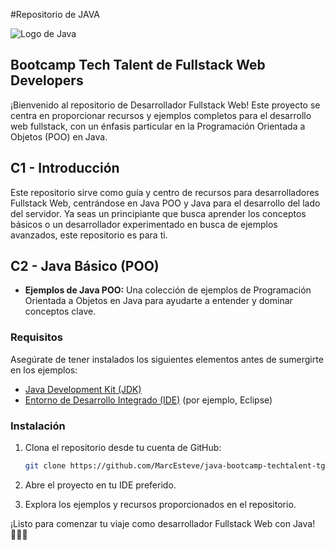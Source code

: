 #Repositorio de JAVA

![Logo de Java](https://cdn.iconscout.com/icon/free/png-256/free-java-60-1174953.png?f=webp)

## Bootcamp Tech Talent de Fullstack Web Developers

¡Bienvenido al repositorio de Desarrollador Fullstack Web! Este proyecto se centra en proporcionar recursos y ejemplos completos para el desarrollo web fullstack, con un énfasis particular en la Programación Orientada a Objetos (POO) en Java.

## C1 - Introducción

Este repositorio sirve como guía y centro de recursos para desarrolladores Fullstack Web, centrándose en Java POO y Java para el desarrollo del lado del servidor. Ya seas un principiante que busca aprender los conceptos básicos o un desarrollador experimentado en busca de ejemplos avanzados, este repositorio es para ti.

## C2 - Java Básico (POO)

- **Ejemplos de Java POO:** Una colección de ejemplos de Programación Orientada a Objetos en Java para ayudarte a entender y dominar conceptos clave.

### Requisitos

Asegúrate de tener instalados los siguientes elementos antes de sumergirte en los ejemplos:

- [Java Development Kit (JDK)](https://www.oracle.com/java/technologies/javase-downloads.html)
- [Entorno de Desarrollo Integrado (IDE)](https://www.eclipse.org/downloads/) (por ejemplo, Eclipse)

### Instalación

1. Clona el repositorio desde tu cuenta de GitHub:

   ```bash
   git clone https://github.com/MarcEsteve/java-bootcamp-techtalent-tgn2024.git
   ```

2. Abre el proyecto en tu IDE preferido.

3. Explora los ejemplos y recursos proporcionados en el repositorio.

¡Listo para comenzar tu viaje como desarrollador Fullstack Web con Java! 👨‍💻🚀
